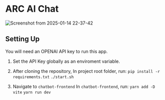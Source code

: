 # ARC AI Chat

![Screenshot from 2025-01-14 22-37-42](https://github.com/user-attachments/assets/9bea9a88-bcc5-4579-ad6a-4fc3883414f1)


## Setting Up

You will need an OPENAI API key to run this app. 

1. Set the API Key globally as an enviroment variable.

2. After cloning the repository,
   In project root folder, run:
   ```pip install -r requirements.txt```
   ```./start.sh```

3. Navigate to ```chatbot-frontend```
   In ```chatbot-frontend```, run:
   ```yarn add -D vite```
   ```yarn run dev```

